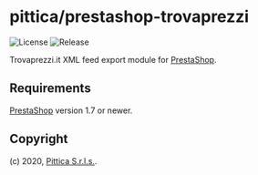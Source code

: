 # pittica/prestashop-trovaprezzi

![License](https://img.shields.io/github/license/pittica/prestashop-trovaprezzi)
![Release](https://img.shields.io/github/v/release/pittica/prestashop-trovaprezzi)

Trovaprezzi.it XML feed export module for [PrestaShop](https://github.com/prestashop/prestashop).

## Requirements

[PrestaShop](https://github.com/prestashop/prestashop) version 1.7 or newer.

## Copyright

(c) 2020, [Pittica S.r.l.s.](https://pittica.com).
